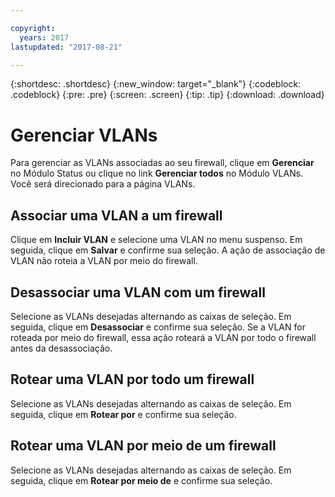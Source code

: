 ```yaml
---

copyright:
  years: 2017
lastupdated: "2017-08-21"

---
```


{:shortdesc: .shortdesc}
{:new_window: target="_blank"}
{:codeblock: .codeblock}
{:pre: .pre}
{:screen: .screen}
{:tip: .tip}
{:download: .download}

# Gerenciar VLANs

Para gerenciar as VLANs associadas ao seu firewall, clique em **Gerenciar** no Módulo Status ou clique no link **Gerenciar todos** no Módulo VLANs. Você será direcionado para a página VLANs.

## Associar uma VLAN a um firewall

Clique em **Incluir VLAN** e selecione uma VLAN no menu suspenso. Em seguida, clique em **Salvar** e confirme sua seleção.
A ação de associação de VLAN não roteia a VLAN por meio do firewall.

## Desassociar uma VLAN com um firewall

Selecione as VLANs desejadas alternando as caixas de seleção. Em seguida, clique em **Desassociar** e confirme sua seleção.
Se a VLAN for roteada por meio do firewall, essa ação roteará a VLAN por todo o firewall antes da desassociação.

## Rotear uma VLAN por todo um firewall

Selecione as VLANs desejadas alternando as caixas de seleção. Em seguida, clique em **Rotear por** e confirme sua seleção.

## Rotear uma VLAN por meio de um firewall

Selecione as VLANs desejadas alternando as caixas de seleção. Em seguida, clique em **Rotear por meio de** e confirme sua seleção.
